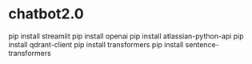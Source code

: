# chatbot2.0
pip install streamlit
pip install openai
pip install atlassian-python-api
pip install qdrant-client
pip install transformers
pip install sentence-transformers


